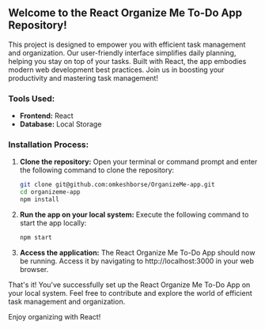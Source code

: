
## Welcome to the React Organize Me To-Do App Repository!

This project is designed to empower you with efficient task management and organization. Our user-friendly interface simplifies daily planning, helping you stay on top of your tasks. Built with React, the app embodies modern web development best practices. Join us in boosting your productivity and mastering task management!

### Tools Used:
- **Frontend:** React
- **Database:** Local Storage

### Installation Process:

1. **Clone the repository:**
   Open your terminal or command prompt and enter the following command to clone the repository:

   ```bash 
   git clone git@github.com:omkeshborse/OrganizeMe-app.git
   cd organizeme-app
   npm install
   ```

2. **Run the app on your local system:**
   Execute the following command to start the app locally:

   ```bash
   npm start
   ```

3. **Access the application:**
   The React Organize Me To-Do App should now be running. Access it by navigating to http://localhost:3000 in your web browser.

That's it! You've successfully set up the React Organize Me To-Do App on your local system. Feel free to contribute and explore the world of efficient task management and organization.

Enjoy organizing with React!
